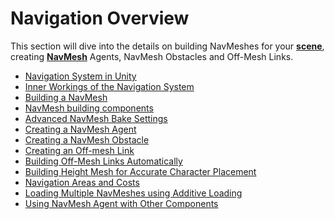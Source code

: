 # Navigation Overview

This section will dive into the details on building NavMeshes for your [**scene**][1], creating [**NavMesh**][2] Agents, NavMesh Obstacles and Off-Mesh Links.

- [Navigation System in Unity](NavigationSystem.md)
- [Inner Workings of the Navigation System](NavInnerWorkings.md)
- [Building a NavMesh](BuildingNavMesh.md)
- [NavMesh building components]()
- [Advanced NavMesh Bake Settings](NavAdvancedSettings.md)
- [Creating a NavMesh Agent](CreateNavMeshAgent.md)
- [Creating a NavMesh Obstacle](CreateNavMeshObstacle.md)
- [Creating an Off-mesh Link](CreateOffMeshLink.md)
- [Building Off-Mesh Links Automatically](BuildingOffMeshLinksAutomatically.md)
- [Building Height Mesh for Accurate Character Placement](HeightMesh.md)
- [Navigation Areas and Costs](AreasAndCosts.md)
- [Loading Multiple NavMeshes using Additive Loading](AdditiveLoading.md)
- [Using NavMesh Agent with Other Components](MixingComponents.md)

[1]: https://docs.unity3d.com/Manual/CreatingScenes.html "A Scene contains the environments and menus of your game. Think of each unique Scene file as a unique level. In each Scene, you place your environments, obstacles, and decorations, essentially designing and building your game in pieces."
[2]: ./BuildingNavMesh.md "A mesh that Unity generates to approximate the walkable areas and obstacles in your environment for path finding and AI-controlled navigation."